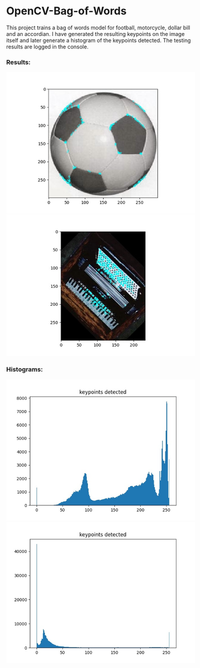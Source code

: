 # OpenCV-Bag-of-Words
This project trains a bag of words model for football, motorcycle, dollar bill and an accordian. I have generated the resulting keypoints on the image itself and later generate a histogram of the keypoints detected. The testing results are logged in the console.



### Results:
![football](https://github.com/delzadbamji/OpenCV-Bag-of-Words/blob/main/FBBOW.jpeg)
![accordian](https://github.com/delzadbamji/OpenCV-Bag-of-Words/blob/main/accordianBOW.jpeg)

### Histograms:
![football](https://github.com/delzadbamji/OpenCV-Bag-of-Words/blob/main/FBHistoBOW.jpeg)
![accordian](https://github.com/delzadbamji/OpenCV-Bag-of-Words/blob/main/accordianHistoBOW.jpeg)

